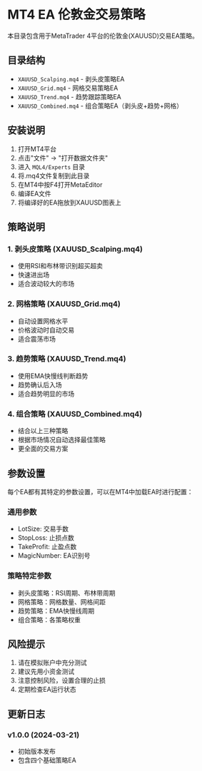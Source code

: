 # MT4 EA 伦敦金交易策略

本目录包含用于MetaTrader 4平台的伦敦金(XAUUSD)交易EA策略。

## 目录结构

- `XAUUSD_Scalping.mq4` - 剥头皮策略EA
- `XAUUSD_Grid.mq4` - 网格交易策略EA
- `XAUUSD_Trend.mq4` - 趋势跟踪策略EA
- `XAUUSD_Combined.mq4` - 组合策略EA（剥头皮+趋势+网格）

## 安装说明

1. 打开MT4平台
2. 点击"文件" -> "打开数据文件夹"
3. 进入 `MQL4/Experts` 目录
4. 将.mq4文件复制到此目录
5. 在MT4中按F4打开MetaEditor
6. 编译EA文件
7. 将编译好的EA拖放到XAUUSD图表上

## 策略说明

### 1. 剥头皮策略 (XAUUSD_Scalping.mq4)
- 使用RSI和布林带识别超买超卖
- 快速进出场
- 适合波动较大的市场

### 2. 网格策略 (XAUUSD_Grid.mq4)
- 自动设置网格水平
- 价格波动时自动交易
- 适合震荡市场

### 3. 趋势策略 (XAUUSD_Trend.mq4)
- 使用EMA快慢线判断趋势
- 趋势确认后入场
- 适合趋势明显的市场

### 4. 组合策略 (XAUUSD_Combined.mq4)
- 结合以上三种策略
- 根据市场情况自动选择最佳策略
- 更全面的交易方案

## 参数设置

每个EA都有其特定的参数设置，可以在MT4中加载EA时进行配置：

### 通用参数
- LotSize: 交易手数
- StopLoss: 止损点数
- TakeProfit: 止盈点数
- MagicNumber: EA识别号

### 策略特定参数
- 剥头皮策略：RSI周期、布林带周期
- 网格策略：网格数量、网格间距
- 趋势策略：EMA快慢线周期
- 组合策略：各策略权重

## 风险提示

1. 请在模拟账户中充分测试
2. 建议先用小资金测试
3. 注意控制风险，设置合理的止损
4. 定期检查EA运行状态

## 更新日志

### v1.0.0 (2024-03-21)
- 初始版本发布
- 包含四个基础策略EA 